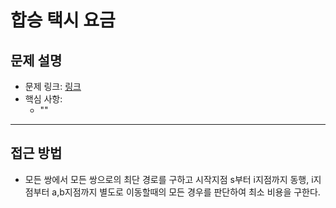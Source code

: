 # 합승 택시 요금

## 문제 설명
- 문제 링크: [링크](https://school.programmers.co.kr/learn/courses/30/lessons/72413)
- 핵심 사항:
  - ""
---

## 접근 방법
- 모든 쌍에서 모든 쌍으로의 최단 경로를 구하고 시작지점 s부터 i지점까지 동행, i지점부터 a,b지점까지 별도로 이동할때의 모든 경우를 판단하여 최소 비용을 구한다.